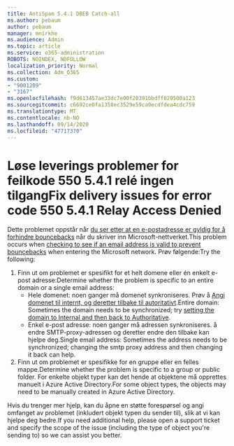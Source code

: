 ```yaml
---
title: AntiSpam 5.4.1 DBEB Catch-all
ms.author: pebaum
author: pebaum
manager: mnirkhe
ms.audience: Admin
ms.topic: article
ms.service: o365-administration
ROBOTS: NOINDEX, NOFOLLOW
localization_priority: Normal
ms.collection: Adm_O365
ms.custom:
- "9001209"
- "3167"
ms.openlocfilehash: f9d613457ae33dc7e00f20391bbdff029500a123
ms.sourcegitcommit: c6692ce0fa1358ec3529e59ca0ecdfdea4cdc759
ms.translationtype: MT
ms.contentlocale: nb-NO
ms.lasthandoff: 09/14/2020
ms.locfileid: "47717370"
---
```

# <a name="fix-delivery-issues-for-error-code-550-541-relay-access-denied"></a><span data-ttu-id="fae31-102">Løse leverings problemer for feilkode 550 5.4.1 relé ingen tilgang</span><span class="sxs-lookup"><span data-stu-id="fae31-102">Fix delivery issues for error code 550 5.4.1 Relay Access Denied</span></span>

<span data-ttu-id="fae31-103">Dette problemet oppstår når [du ser etter at en e-postadresse er gyldig for å forhindre bouncebacks](https://docs.microsoft.com/exchange/mail-flow-best-practices/use-directory-based-edge-blocking) når du skriver inn Microsoft-nettverket.</span><span class="sxs-lookup"><span data-stu-id="fae31-103">This problem occurs when [checking to see if an email address is valid to prevent bouncebacks](https://docs.microsoft.com/exchange/mail-flow-best-practices/use-directory-based-edge-blocking) when entering the Microsoft network.</span></span> <span data-ttu-id="fae31-104">Prøv følgende:</span><span class="sxs-lookup"><span data-stu-id="fae31-104">Try the following:</span></span>

1. <span data-ttu-id="fae31-105">Finn ut om problemet er spesifikt for et helt domene eller én enkelt e-post adresse:</span><span class="sxs-lookup"><span data-stu-id="fae31-105">Determine whether the problem is specific to an entire domain or a single email address:</span></span>
    - <span data-ttu-id="fae31-106">Hele domenet: noen ganger må domenet synkroniseres. Prøv å [Angi domenet til internt, og deretter tilbake til autoritativt](https://docs.microsoft.com/exchange/mail-flow-best-practices/manage-accepted-domains/manage-accepted-domains).</span><span class="sxs-lookup"><span data-stu-id="fae31-106">Entire domain: Sometimes the domain needs to be synchronized; try [setting the domain to Internal and then back to Authoritative](https://docs.microsoft.com/exchange/mail-flow-best-practices/manage-accepted-domains/manage-accepted-domains).</span></span>
    - <span data-ttu-id="fae31-107">Enkel e-post adresse: noen ganger må adressen synkroniseres. å endre SMTP-proxy-adressen og deretter endre den tilbake kan hjelpe deg.</span><span class="sxs-lookup"><span data-stu-id="fae31-107">Single email address: Sometimes the address needs to be synchronized; changing the smtp proxy address and then changing it back can help.</span></span>
2. <span data-ttu-id="fae31-108">Finn ut om problemet er spesifikke for en gruppe eller en felles mappe.</span><span class="sxs-lookup"><span data-stu-id="fae31-108">Determine whether the problem is specific to a group or public folder.</span></span> <span data-ttu-id="fae31-109">For enkelte objekt typer kan det hende at objektene må opprettes manuelt i Azure Active Directory.</span><span class="sxs-lookup"><span data-stu-id="fae31-109">For some object types, the objects may need to be manually created in Azure Active Directory.</span></span>

<span data-ttu-id="fae31-110">Hvis du trenger mer hjelp, kan du åpne en støtte forespørsel og angi omfanget av problemet (inkludert objekt typen du sender til), slik at vi kan hjelpe deg bedre.</span><span class="sxs-lookup"><span data-stu-id="fae31-110">If you need additional help, please open a support ticket and specify the scope of the issue (including the type of object you're sending to) so we can assist you better.</span></span>